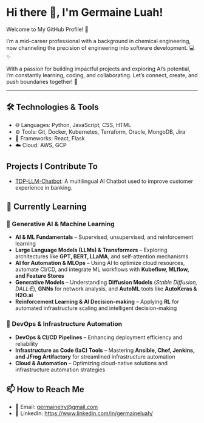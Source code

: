 # Hi there 👋, I'm Germaine Luah!

Welcome to My GitHub Profile! 👋

I’m a mid-career professional with a background in chemical engineering, now channeling the precision of engineering into software development. 💻 ✨

With a passion for building impactful projects and exploring AI’s potential, I’m constantly learning, coding, and collaborating. Let’s connect, create, and push boundaries together! 🚀

---

## 🛠️ Technologies & Tools
- 🌐 Languages: Python, JavaScript, CSS, HTML
- ⚙️ Tools: Git, Docker, Kubernetes, Terraform, Oracle, MongoDB, Jira
- 🧪 Frameworks: React, Flask
- ☁️ Cloud: AWS, GCP

## Projects I Contribute To

- [TDP-LLM-Chatbot](https://github.com/KevinTan1203/TDP-LLM-Chatbot.git): A multilingual AI Chatbot used to improve customer experience in banking.

## 🌱 Currently Learning

### 🤖 Generative AI & Machine Learning  
- **AI & ML Fundamentals** – Supervised, unsupervised, and reinforcement learning  
- **Large Language Models (LLMs) & Transformers** – Exploring architectures like **GPT, BERT, LLaMA**, and self-attention mechanisms  
- **AI for Automation & MLOps** – Using AI to optimize cloud resources, automate CI/CD, and integrate ML workflows with **Kubeflow, MLflow, and Feature Stores**  
- **Generative Models** – Understanding **Diffusion Models** (*Stable Diffusion, DALL·E*), **GNNs** for network analysis, and **AutoML** tools like **AutoKeras & H2O.ai**  
- **Reinforcement Learning & AI Decision-making** – Applying **RL** for automated infrastructure scaling and intelligent decision-making  

### 🚀 DevOps & Infrastructure Automation  
- **DevOps & CI/CD Pipelines** – Enhancing deployment efficiency and reliability  
- **Infrastructure as Code (IaC) Tools** – Mastering **Ansible, Chef, Jenkins, and JFrog Artifactory** for streamlined infrastructure automation  
- **Cloud & Automation** – Optimizing cloud-native solutions and infrastructure automation strategies  

## 📫 How to Reach Me
- 📧 Email: germainelry@gmail.com
- 💼 LinkedIn: https://www.linkedin.com/in/germaineluah/
<!---
germainelry/germainelry is a ✨ special ✨ repository because its `README.md` (this file) appears on your GitHub profile.
You can click the Preview link to take a look at your changes.
--->
